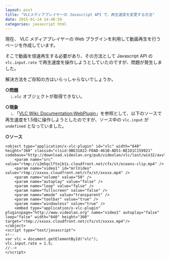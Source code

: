 ```yaml
---
layout: post
title: "VLCメディアプレイヤーの Javascript API で、再生速度を変更する方法"
date: 2015-01-14 14:48:59
categories: javascript html
---
```

<p>現在、 VLC メディアプレイヤーの Web プラグインを利用して動画再生を行うページを作成しています。</p>

<p>そこで動画を倍速再生する必要があり、その方法として Javascript API の <code>vlc.input.rate</code> で再生速度を操作しようとしていたのですが、問題が発生しました。</p>

<p>解決方法をご存知の方はいらっしゃらないでしょうか。</p>

<p><strong>○問題</strong>  <br>
&nbsp;&nbsp;&nbsp;&nbsp;∟<code>vlc</code> オブジェクトが取得できない。</p>

<p><strong>○現象</strong>  <br>
&nbsp;&nbsp;&nbsp;&nbsp;∟「<a href="https://wiki.videolan.org/Documentation:WebPlugin/" rel="nofollow">VLC Wiki: Documentation:WebPlugin</a>」を参照として、以下のソースで再生速度を1.5倍に操作しようとしたのですが、ソース中の <code>vlc.input</code> が <code>undefined</code> となっていました。</p>

<p><strong>○ソース</strong></p>

<pre class="lang-html prettyprint-override"><code>&lt;object type="application/x-vlc-plugin" id="vlc" width="640" height="360" classid="clsid:9BE31822-FDAD-461B-AD51-BE1D1C159921" codebase="http://download.videolan.org/pub/videolan/vlc/last/win32/axvlc.cab"&gt;
    &lt;param name="src" value="rtmp://s2m5qclftojb1s.cloudfront.net/cfx/st/oceans-clip.mp4" /&gt;
    &lt;param name="video1" id="mrlVideo" value="rtmp://xxxxx.cloudfront.net/cfx/st/xxxxx.mp4" /&gt;
    &lt;param name="volume" value="50" /&gt;
    &lt;param name="autoplay" value="false" /&gt;
    &lt;param name="loop" value="false" /&gt;
    &lt;param name="fullscreen" value="false" /&gt;
    &lt;param name="wmode" value="transparent" /&gt;
    &lt;param name="toolbar" value="true" /&gt;
    &lt;param name="windowless" value="true" /&gt;
    &lt;embed type="application/x-vlc-plugin" pluginspage="http://www.videolan.org" name="video1" autoplay="false" loop="false" width="640" height="360" target="rtmp://xxxxx.cloudfront.net/cfx/st/xxxxx.mp4"/&gt;
&lt;/object&gt;
&lt;script type="text/javascript"&gt;
&lt;!--
var vlc = document.getElementById("vlc");
vlc.input.rate = 1.5;
//--&gt;
&lt;/script&gt;
</code></pre>
